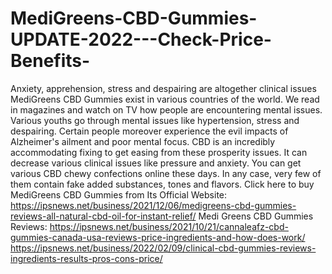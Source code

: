 # MediGreens-CBD-Gummies-UPDATE-2022---Check-Price-Benefits-
Anxiety, apprehension, stress and despairing are altogether clinical issues MediGreens CBD Gummies exist in various countries of the world. We read in magazines and watch on TV how people are encountering mental issues. Various youths go through mental issues like hypertension, stress and despairing. Certain people moreover experience the evil impacts of Alzheimer's ailment and poor mental focus. CBD is an incredibly accommodating fixing to get easing from these prosperity issues. It can decrease various clinical issues like pressure and anxiety. You can get various CBD chewy confections online these days. In any case, very few of them contain fake added substances, tones and flavors. Click here to buy MediGreens CBD Gummies from Its Official Website: https://ipsnews.net/business/2021/12/06/medigreens-cbd-gummies-reviews-all-natural-cbd-oil-for-instant-relief/  Medi Greens CBD Gummies Reviews: https://ipsnews.net/business/2021/10/21/cannaleafz-cbd-gummies-canada-usa-reviews-price-ingredients-and-how-does-work/  https://ipsnews.net/business/2022/02/09/clinical-cbd-gummies-reviews-ingredients-results-pros-cons-price/
